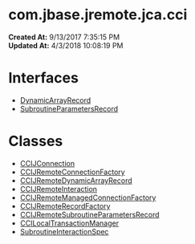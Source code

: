 # com.jbase.jremote.jca.cci

**Created At:** 9/13/2017 7:35:15 PM  
**Updated At:** 4/3/2018 10:08:19 PM  


# Interfaces

- [DynamicArrayRecord](com_jbase_jremote_jca_cci_dynamicarrayrecord "interface in com.jbase.jremote.jca.cci")
- [SubroutineParametersRecord](com_jbase_jremote_jca_cci_subroutineparametersrecord "interface in com.jbase.jremote.jca.cci")




# Classes

- [CCIJConnection](com_jbase_jremote_jca_cci_ccijconnection "class in com.jbase.jremote.jca.cci")
- [CCIJRemoteConnectionFactory](com_jbase_jremote_jca_cci_ccijremoteconnectionfactory "class in com.jbase.jremote.jca.cci")
- [CCIJRemoteDynamicArrayRecord](com_jbase_jremote_jca_cci_dynamicarrayrecord "class in com.jbase.jremote.jca.cci")
- [CCIJRemoteInteraction](com_jbase_jremote_jca_cci_ccijremoteinteraction "class in com.jbase.jremote.jca.cci")
- [CCIJRemoteManagedConnectionFactory](com_jbase_jremote_jca_cci_ccijremotemanagedconnectionfactory "class in com.jbase.jremote.jca.cci")
- [CCIJRemoteRecordFactory](com_jbase_jremote_jca_cci_ccijremoterecordfactory "class in com.jbase.jremote.jca.cci")
- [CCIJRemoteSubroutineParametersRecord](com_jbase_jremote_jca_cci_ccijremotesubroutineparametersrecord "class in com.jbase.jremote.jca.cci")
- [CCILocalTransactionManager](com_jbase_jremote_jca_cci_ccilocaltransactionmanager "class in com.jbase.jremote.jca.cci")
- [SubroutineInteractionSpec](com_jbase_jremote_jca_cci_subroutineinteractionspec "class in com.jbase.jremote.jca.cci")

